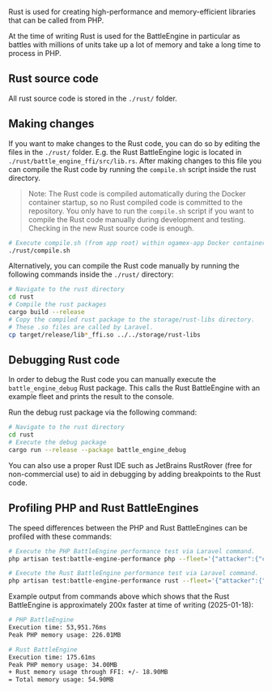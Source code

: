 Rust is used for creating high-performance and memory-efficient libraries that can be called from PHP.

At the time of writing Rust is used for the BattleEngine in particular as battles with millions of units take up a lot of memory and take a long time to process in PHP.

## Rust source code
All rust source code is stored in the `./rust/` folder.

## Making changes
If you want to make changes to the Rust code, you can do so by editing the files in the `./rust/` folder. E.g. the Rust BattleEngine logic is located in `./rust/battle_engine_ffi/src/lib.rs`. After making changes to this file you can compile the Rust code by running the `compile.sh` script inside the rust directory.

> Note: The Rust code is compiled automatically during the Docker container startup, so no Rust compiled code is committed to the repository. You only have to run the `compile.sh` script if you want to compile the Rust code manually during development and testing. Checking in the new Rust source code is enough.

```bash
# Execute compile.sh (from app root) within ogamex-app Docker container.
./rust/compile.sh
```

Alternatively, you can compile the Rust code manually by running the following commands inside the `./rust/` directory:

```bash
# Navigate to the rust directory
cd rust
# Compile the rust packages
cargo build --release
# Copy the compiled rust package to the storage/rust-libs directory.
# These .so files are called by Laravel.
cp target/release/lib*_ffi.so ../../storage/rust-libs
```

## Debugging Rust code
In order to debug the Rust code you can manually execute the `battle_engine_debug` Rust package. This calls the Rust BattleEngine with an example fleet and prints the result to the console.

Run the debug rust package via the following command:

```bash
# Navigate to the rust directory
cd rust
# Execute the debug package
cargo run --release --package battle_engine_debug
```

You can also use a proper Rust IDE such as JetBrains RustRover (free for non-commercial use) to aid in debugging by adding breakpoints to the Rust code.

## Profiling PHP and Rust BattleEngines
The speed differences between the PHP and Rust BattleEngines can be profiled with these commands:

```bash
# Execute the PHP BattleEngine performance test via Laravel command.
php artisan test:battle-engine-performance php --fleet='{"attacker":{"cruiser":700000,"battle_ship":100000},"defender":{"plasma_turret":20000,"rocket_launcher":100000}}'

# Execute the Rust BattleEngine performance test via Laravel command.
php artisan test:battle-engine-performance rust --fleet='{"attacker":{"cruiser":700000,"battle_ship":100000},"defender":{"plasma_turret":20000,"rocket_launcher":100000}}'
```

Example output from commands above which shows that the Rust BattleEngine is approximately 200x faster at time of writing (2025-01-18):

```bash
# PHP BattleEngine
Execution time: 53,951.76ms
Peak PHP memory usage: 226.01MB

# Rust BattleEngine
Execution time: 175.61ms
Peak PHP memory usage: 34.00MB
+ Rust memory usage through FFI: +/- 18.90MB
= Total memory usage: 54.90MB
```